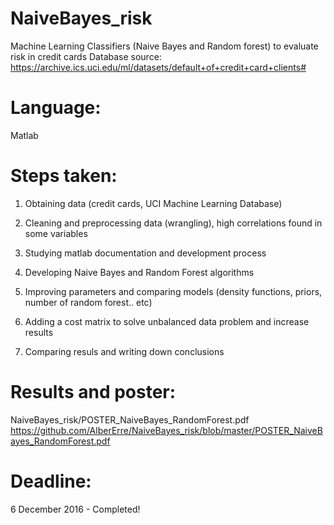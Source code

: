 # NaiveBayes_risk
Machine Learning Classifiers (Naive Bayes and Random forest) to evaluate risk in credit cards
Database source: https://archive.ics.uci.edu/ml/datasets/default+of+credit+card+clients#

# Language:
Matlab

# Steps taken:
1) Obtaining data (credit cards, UCI Machine Learning Database)

2) Cleaning and preprocessing data (wrangling), high correlations found in some variables

3) Studying matlab documentation and development process

4) Developing Naive Bayes and Random Forest algorithms

5) Improving parameters and comparing models (density functions, priors, number of random forest.. etc)

6) Adding a cost matrix to solve unbalanced data problem and increase results

7) Comparing resuls and writing down conclusions

# Results and poster: 
NaiveBayes_risk/POSTER_NaiveBayes_RandomForest.pdf
https://github.com/AlberErre/NaiveBayes_risk/blob/master/POSTER_NaiveBayes_RandomForest.pdf

# Deadline: 
6 December 2016 - Completed!
